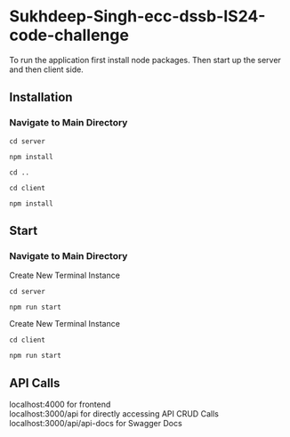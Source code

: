 # Sukhdeep-Singh-ecc-dssb-IS24-code-challenge

To run the application first install node packages. Then start up the server and then client side.

## Installation

### Navigate to Main Directory

`cd server`

`npm install`

`cd ..`

`cd client`

`npm install`

## Start

### Navigate to Main Directory

Create New Terminal Instance

`cd server`

`npm run start`

Create New Terminal Instance

`cd client`

`npm run start`


## API Calls

localhost:4000 for frontend  
localhost:3000/api for directly accessing API CRUD Calls  
localhost:3000/api/api-docs for Swagger Docs  
